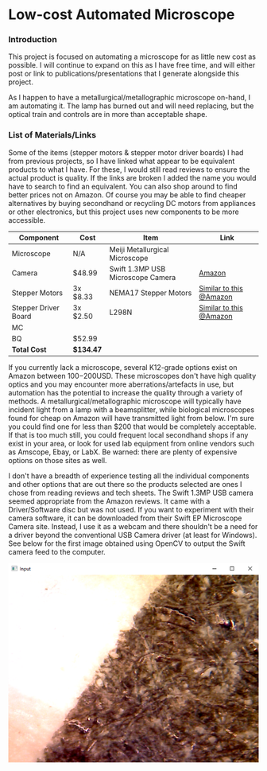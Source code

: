 # Low-cost Automated Microscope

### Introduction

This project is focused on automating a microscope for as little new cost as possible. I will continue to expand on this as I have free time, and will either post or link to publications/presentations that I generate alongside this project. 

As I happen to have a metallurgical/metallographic microscope on-hand, I am automating it. The lamp has burned out and will need replacing, but the optical train and controls are in more than acceptable shape. 

### List of Materials/Links

Some of the items (stepper motors & stepper motor driver boards) I had from previous projects, so I have linked what appear to be equivalent products to what I have. For these, I would still read reviews to ensure the actual product is quality. If the links are broken I added the name you would have to search to find an equivalent. You can also shop around to find better prices not on Amazon. Of course you may be able to find cheaper alternatives by buying secondhand or recycling DC motors from appliances or other electronics, but this project uses new components to be more accessible. 

|Component|Cost|Item|Link|
|---------|----|----|----|
|Microscope|N/A|Meiji Metallurgical Microscope| |
|Camera|$48.99|Swift 1.3MP USB Microscope Camera|[Amazon](https://www.amazon.com/Megapixel-Microscopes-Connection-Photography-Compatible/dp/B07P9B6ZGR/ref=asc_df_B07P9B6ZGR/?tag=hyprod-20&linkCode=df0&hvadid=459655373910&hvpos=&hvnetw=g&hvrand=94904027623312667&hvpone=&hvptwo=&hvqmt=&hvdev=c&hvdvcmdl=&hvlocint=&hvlocphy=1025001&hvtargid=pla-944947222765&psc=1&mcid=f9ae823ee97e3f3db9a01c8cab53ac08&gclid=EAIaIQobChMI7b7li_LWhAMV02tHAR2vvgLUEAQYASABEgKIwPD_BwE)|
|Stepper Motors|3x $8.33|NEMA17 Stepper Motors|[Similar to this @Amazon](https://www.amazon.com/gp/aw/d/B0817T5SRH/?_encoding=UTF8&pd_rd_plhdr=t&aaxitk=9733b4431d1f448fafcb45809b51e88a&hsa_cr_id=9897618960401&qid=1709444819&sr=1-1-9e67e56a-6f64-441f-a281-df67fc737124&ref_=sbx_be_s_sparkle_mcd_asin_0_img&pd_rd_w=vpl3p&content-id=amzn1.sym.417820b0-80f2-4084-adb3-fb612550f30b%3Aamzn1.sym.417820b0-80f2-4084-adb3-fb612550f30b&pf_rd_p=417820b0-80f2-4084-adb3-fb612550f30b&pf_rd_r=DP41PE3ABQ60QT70XBEC&pd_rd_wg=yfoZg&pd_rd_r=efd6cb77-3593-496b-b120-75a8f8d525e9&th=1)|
|Stepper Driver Board|3x $2.50|L298N|[Similar to this @Amazon](https://www.amazon.com/Controller-H-Bridge-Stepper-Control-Mega2560/dp/B07WS89781/ref=asc_df_B07WS89781/?tag=&linkCode=df0&hvadid=385215532707&hvpos=&hvnetw=g&hvrand=14777149441366171360&hvpone=&hvptwo=&hvqmt=&hvdev=c&hvdvcmdl=&hvlocint=&hvlocphy=1025001&hvtargid=pla-881401609127&mcid=1ca5842263893f18abb2c42a5e89abd7&ref=&adgrpid=73789134890&gclid=EAIaIQobChMI9-ST8bHXhAMVl0RHAR2B6gTvEAQYASABEgLd_fD_BwE&th=1)|
|MC| | | |
|BQ|$52.99|||
|**Total Cost**|**$134.47**|||

If you currently lack a microscope, several K12-grade options exist on Amazon between $100-$200USD. These microscopes don't have high quality optics and you may encounter more aberrations/artefacts in use, but automation has the potential to increase the quality through a variety of methods. A metallurgical/metallographic microscope will typically have incident light from a lamp with a beamsplitter, while biological microscopes found for cheap on Amazon will have transmitted light from below. I'm sure you could find one for less than $200 that would be completely acceptable. If that is too much still, you could frequent local secondhand shops if any exist in your area, or look for used lab equipment from online vendors such as Amscope, Ebay, or LabX. Be warned: there are plenty of expensive options on those sites as well. 


I don't have a breadth of experience testing all the individual components and other options that are out there so the products selected are ones I chose from reading reviews and tech sheets. The Swift 1.3MP USB camera seemed appropriate from the Amazon reviews. It came with a Driver/Software disc but was not used. If you want to experiment with their camera software, it can be downloaded from their Swift EP Microscope Camera site. Instead, I use it as a webcam and there shouldn't be a need for a driver beyond the conventional USB Camera driver (at least for Windows). See below for the first image obtained using OpenCV to output the Swift camera feed to the computer.

![Magnified state park brochure](Progress/MicroscopeImage.png)
